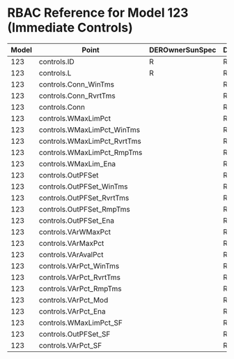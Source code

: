 # RBAC Reference for Model 123 (Immediate Controls)

| Model | Point | DEROwnerSunSpec | DERInstallerSunSpec | DERVendorSunSpec | ServiceProviderSunSpec | GridOperatorSunSpec |
|-------|-------|------------------|---------------------|------------------|------------------------|---------------------|
| 123 | controls.ID | R | R | R | R | R |
| 123 | controls.L | R | R | R | R | R |
| 123 | controls.Conn_WinTms |  | RW | R | RW | RW |
| 123 | controls.Conn_RvrtTms |  | RW | R | RW | RW |
| 123 | controls.Conn |  | RW | R | RW | RW |
| 123 | controls.WMaxLimPct |  | RW | R | RW | RW |
| 123 | controls.WMaxLimPct_WinTms |  | RW | R | RW | RW |
| 123 | controls.WMaxLimPct_RvrtTms |  | RW | R | RW | RW |
| 123 | controls.WMaxLimPct_RmpTms |  | RW | R | RW | RW |
| 123 | controls.WMaxLim_Ena |  | RW | R | RW | RW |
| 123 | controls.OutPFSet |  | RW | R | RW | RW |
| 123 | controls.OutPFSet_WinTms |  | RW | R | RW | RW |
| 123 | controls.OutPFSet_RvrtTms |  | RW | R | RW | RW |
| 123 | controls.OutPFSet_RmpTms |  | RW | R | RW | RW |
| 123 | controls.OutPFSet_Ena |  | RW | R | RW | RW |
| 123 | controls.VArWMaxPct |  | RW | R | RW | RW |
| 123 | controls.VArMaxPct |  | RW | R | RW | RW |
| 123 | controls.VArAvalPct |  | RW | R | RW | RW |
| 123 | controls.VArPct_WinTms |  | RW | R | RW | RW |
| 123 | controls.VArPct_RvrtTms |  | RW | R | RW | RW |
| 123 | controls.VArPct_RmpTms |  | RW | R | RW | RW |
| 123 | controls.VArPct_Mod |  | RW | R | RW | RW |
| 123 | controls.VArPct_Ena |  | RW | R | RW | RW |
| 123 | controls.WMaxLimPct_SF |  | R | R | R | R |
| 123 | controls.OutPFSet_SF |  | R | R | R | R |
| 123 | controls.VArPct_SF |  | R | R | R | R |

